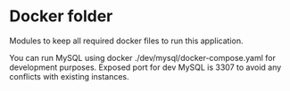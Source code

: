 # Docker folder

Modules to keep all required docker files to run this application.

You can run MySQL using docker ./dev/mysql/docker-compose.yaml for development purposes.
Exposed port for dev MySQL is 3307 to avoid any conflicts with existing instances.  